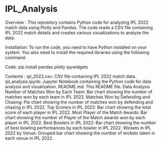 # IPL_Analysis

Overview :
This repository contains Python code for analyzing IPL 2022 match data using Plotly and Pandas. The code reads a CSV file containing IPL 2022 match details and creates various visualizations to analyze the data.

Installation:
To run the code, you need to have Python installed on your system. You also need to install the required libraries using the following command:

Code:
pip install pandas plotly ipywidgets


Contents  :
ipl_2022.csv: CSV file containing IPL 2022 match data.
ipl_analysis.ipynb: Jupyter Notebook containing the Python code for data analysis and visualization.
README.md: This README file.
Data Analysis
Number of Matches Won by Each Team: Bar chart showing the number of matches won by each team in IPL 2022.
Matches Won by Defending and Chasing: Pie chart showing the number of matches won by defending and chasing in IPL 2022.
Top Scorers in IPL 2022: Bar chart showing the total score of each player in IPL 2022.
Most Player of the Match Awards: Bar chart showing the number of Player of the Match awards won by each player in IPL 2022.
Best Bowlers in IPL 2022: Bar chart showing the number of best bowling performances by each bowler in IPL 2022.
Wickets in IPL 2022 by Venue: Grouped bar chart showing the number of wickets taken in each venue in IPL 2022.
